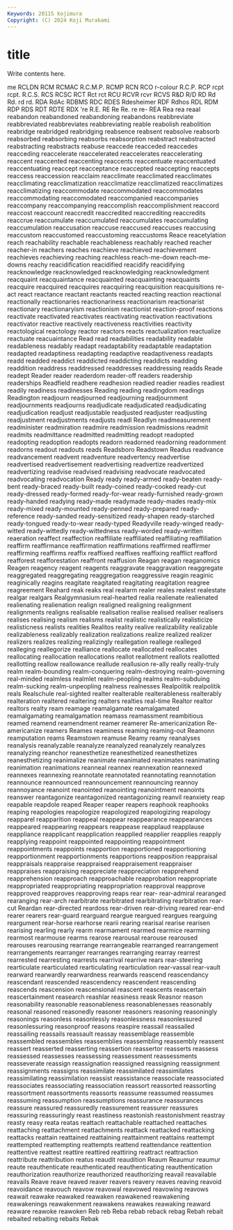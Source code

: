 ```yaml
---
Keywords: 20115 kojimura
Copyright: (C) 2024 Koji Murakami
---
```


# title

Write contents here.



me
RCLDN RCM RCMAC R.C.M.P. RCMP RCN RCO r-colour R.C.P. RCP
rcpt rcpt. R.C.S. RCS RCSC RCT Rct rct RCU RCVR
rcvr RCVS R&D R/D RD Rd Rd. rd rd. RDA
RdAc RDBMS RDC RDES Rdesheimer RDF Rdhos RDL RDM RDP
RDS RDT RDTE RDX 're R.E. RE Re Re. re
re- REA Rea rea reaal reabandon reabandoned reabandoning reabandons reabbreviate
reabbreviated reabbreviates reabbreviating reable reabolish reabolition reabridge reabridged reabridging reabsence
reabsent reabsolve reabsorb reabsorbed reabsorbing reabsorbs reabsorption reabstract reabstracted reabstracting
reabstracts reabuse reaccede reacceded reaccedes reacceding reaccelerate reaccelerated reaccelerates reaccelerating
reaccent reaccented reaccenting reaccents reaccentuate reaccentuated reaccentuating reaccept reacceptance reaccepted
reaccepting reaccepts reaccess reaccession reacclaim reacclimate reacclimated reacclimates reacclimating reacclimatization
reacclimatize reacclimatized reacclimatizes reacclimatizing reaccommodate reaccommodated reaccommodates reaccommodating reaccomodated reaccompanied
reaccompanies reaccompany reaccompanying reaccomplish reaccomplishment reaccord reaccost reaccount reaccredit reaccredited
reaccrediting reaccredits reaccrue reaccumulate reaccumulated reaccumulates reaccumulating reaccumulation reaccusation reaccuse
reaccused reaccuses reaccusing reaccustom reaccustomed reaccustoming reaccustoms Reace reacetylation reach
reachability reachable reachableness reachably reached reacher reacher-in reachers reaches reachieve
reachieved reachievement reachieves reachieving reaching reachless reach-me-down reach-me-downs reachy reacidification
reacidified reacidify reacidifying reacknowledge reacknowledged reacknowledging reacknowledgment reacquaint reacquaintance reacquainted
reacquainting reacquaints reacquire reacquired reacquires reacquiring reacquisition reacquisitions re-act react
reactance reactant reactants reacted reacting reaction reactional reactionally reactionaries reactionariness
reactionarism reactionarist reactionary reactionaryism reactionism reactionist reaction-proof reactions reactivate reactivated
reactivates reactivating reactivation reactivations reactivator reactive reactively reactiveness reactivities reactivity
reactological reactology reactor reactors reacts reactualization reactualize reactuate reacuaintance Read
read readabilities readability readable readableness readably readapt readaptability readaptable readaptation
readapted readaptiness readapting readaptive readaptiveness readapts readd readded readdict readdicted
readdicting readdicts readding readdition readdress readdressed readdresses readdressing readds Reade
readept Reader reader readerdom reader-off readers readership readerships Readfield readhere
readhesion readied readier readies readiest readily readiness readinesses Reading reading
readingdom readings Readington readjourn readjourned readjourning readjournment readjournments readjourns readjudicate
readjudicated readjudicating readjudication readjust readjustable readjusted readjuster readjusting readjustment readjustments
readjusts readl Readlyn readmeasurement readminister readmiration readmire readmission readmissions readmit
readmits readmittance readmitted readmitting readopt readopted readopting readoption readopts readorn
readorned readorning readornment readorns readout readouts reads Readsboro Readstown Readus
readvance readvancement readvent readventure readvertency readvertise readvertised readvertisement readvertising readvertize
readvertized readvertizing readvise readvised readvising readvocate readvocated readvocating readvocation Ready
ready ready-armed ready-beaten ready-bent ready-braced ready-built ready-coined ready-cooked ready-cut ready-dressed
ready-formed ready-for-wear ready-furnished ready-grown ready-handed readying ready-made readymade ready-mades ready-mix
ready-mixed ready-mounted ready-penned ready-prepared ready-reference ready-sanded ready-sensitized ready-shapen ready-starched ready-tongued
ready-to-wear ready-typed Readyville ready-winged ready-witted ready-wittedly ready-wittedness ready-worded ready-written reaeration
reaffect reaffection reaffiliate reaffiliated reaffiliating reaffiliation reaffirm reaffirmance reaffirmation reaffirmations
reaffirmed reaffirmer reaffirming reaffirms reaffix reaffixed reaffixes reaffixing reafflict reafford
reafforest reafforestation reaffront reaffusion Reagan reagan reaganomics Reagen reagency reagent
reagents reaggravate reaggravation reaggregate reaggregated reaggregating reaggregation reaggressive reagin reaginic
reaginically reagins reagitate reagitated reagitating reagitation reagree reagreement Reahard reak
reaks real realarm realer reales realest realestate realgar realgars Realgymnasium
real-hearted realia realienate realienated realienating realienation realign realigned realigning realignment
realignments realigns realisable realisation realise realised realiser realisers realises realising
realism realisms realist realistic realistically realisticize realisticness realists realities Realitos
reality realive realizability realizable realizableness realizably realization realizations realize realized
realizer realizers realizes realizing realizingly reallegation reallege realleged realleging reallegorize
realliance reallocate reallocated reallocates reallocating reallocation reallocations reallot reallotment reallots
reallotted reallotting reallow reallowance reallude reallusion re-ally really really-truly realm
realm-bounding realm-conquering realm-destroying realm-governing real-minded realmless realmlet realm-peopling realms realm-subduing
realm-sucking realm-unpeopling realness realnesses Realpolitik realpolitik reals Realschule real-sighted realter
realterable realterableness realterably realteration realtered realtering realters realties real-time Realtor
realtor realtors realty ream reamage reamalgamate reamalgamated reamalgamating reamalgamation reamass
reamassment reambitious reamed reamend reamendment reamer reamerer Re-americanization Re-americanize reamers
Reames reaminess reaming reaming-out Reamonn reamputation reams Reamstown reamuse Reamy
reamy reanalyses reanalysis reanalyzable reanalyze reanalyzed reanalyzely reanalyzes reanalyzing reanchor
reanesthetize reanesthetized reanesthetizes reanesthetizing reanimalize reanimate reanimated reanimates reanimating reanimation
reanimations reanneal reannex reannexation reannexed reannexes reannexing reannotate reannotated reannotating
reannotation reannounce reannounced reannouncement reannouncing reannoy reannoyance reanoint reanointed reanointing
reanointment reanoints reanswer reantagonize reantagonized reantagonizing reanvil reanxiety reap reapable
reapdole reaped Reaper reaper reapers reaphook reaphooks reaping reapologies reapologize
reapologized reapologizing reapology reapparel reapparition reappeal reappear reappearance reappearances reappeared
reappearing reappears reappease reapplaud reapplause reappliance reapplicant reapplication reapplied reapplier
reapplies reapply reapplying reappoint reappointed reappointing reappointment reappointments reappoints reapportion
reapportioned reapportioning reapportionment reapportionments reapportions reapposition reappraisal reappraisals reappraise reappraised
reappraisement reappraiser reappraises reappraising reappreciate reappreciation reapprehend reapprehension reapproach reapproachable
reapprobation reappropriate reappropriated reappropriating reappropriation reapproval reapprove reapproved reapproves reapproving
reaps rear rear- rear-admiral rearanged rearanging rear-arch rearbitrate rearbitrated rearbitrating
rearbitration rear-cut Reardan rear-directed reardoss rear-driven rear-driving reared rear-end rearer
rearers rear-guard rearguard reargue reargued reargues rearguing reargument rear-horse rearhorse
rearii rearing rearisal rearise rearisen rearising rearling rearly rearm rearmament
rearmed rearmice rearming rearmost rearmouse rearms rearose rearousal rearouse rearoused
rearouses rearousing rearrange rearrangeable rearranged rearrangement rearrangements rearranger rearranges rearranging
rearray rearrest rearrested rearresting rearrests rearrival rearrive rears rear-steering rearticulate
rearticulated rearticulating rearticulation rear-vassal rear-vault rearward rearwardly rearwardness rearwards reascend
reascendancy reascendant reascended reascendency reascendent reascending reascends reascension reascensional reascent
reascents reascertain reascertainment reasearch reashlar reasiness reask Reasnor reason reasonability
reasonable reasonableness reasonablenesses reasonably reasonal reasoned reasonedly reasoner reasoners reasoning
reasoningly reasonings reasonless reasonlessly reasonlessness reasonlessured reasonlessuring reasonproof reasons reaspire
reassail reassailed reassailing reassails reassault reassay reassemblage reassemble reassembled reassembles
reassemblies reassembling reassembly reassent reassert reasserted reasserting reassertion reassertor reasserts
reassess reassessed reassesses reassessing reassessment reassessments reasseverate reassign reassignation reassigned
reassigning reassignment reassignments reassigns reassimilate reassimilated reassimilates reassimilating reassimilation reassist
reassistance reassociate reassociated reassociates reassociating reassociation reassort reassorted reassorting reassortment
reassortments reassorts reassume reassumed reassumes reassuming reassumption reassumptions reassurance reassurances
reassure reassured reassuredly reassurement reassurer reassures reassuring reassuringly reast reastiness
reastonish reastonishment reastray reasty reasy reata reatas reattach reattachable reattached
reattaches reattaching reattachment reattachments reattack reattacked reattacking reattacks reattain reattained
reattaining reattainment reattains reattempt reattempted reattempting reattempts reattend reattendance reattention
reattentive reattest reattire reattired reattiring reattract reattraction reattribute reattribution reatus
reaudit reaudition Reaum Reaumur reaumur reaute reauthenticate reauthenticated reauthenticating reauthentication
reauthorization reauthorize reauthorized reauthorizing reavail reavailable reavails Reave reave reaved
reaver reavers reavery reaves reaving reavoid reavoidance reavouch reavow reavowal
reavowed reavowing reavows reawait reawake reawaked reawaken reawakened reawakening reawakenings
reawakenment reawakens reawakes reawaking reaward reaware reawoke reawoken Reb reb
Reba rebab reback rebag Rebah rebait rebaited rebaiting rebaits Rebak
